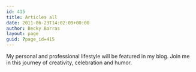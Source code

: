 ```yaml
---
id: 415
title: Articles all
date: 2011-06-23T14:02:09+00:00
author: Becky Barras
layout: page
guid: ?page_id=415
---
```

My personal and professional lifestyle will be featured in my blog. Join me in this journey of creativity, celebration and humor.